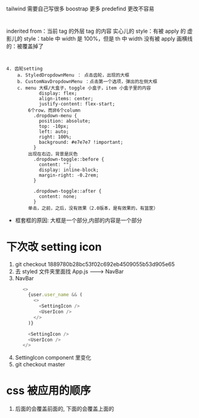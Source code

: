 #

tailwind 需要自己写很多
boostrap 更多 predefind 更改不容易

#

inderited from：当前 tag 的外层 tag 的内容
实心儿的 style：有被 apply 的
虚影儿的 style：table 中 width 是 100%，但是 th 中 width 没有被 apply
画横线的：被覆盖掉了

#

    4. 齿轮setting
    	a. StyledDropdownMenu ： 点击齿轮，出现的大框
    	b. CustomNavDropdownMenu ：点击第一个选项，弹出的左侧大框
    	c. menu 大框/大盒子，toggle 小盒子，item 小盒子里的内容
    		    display: flex;
    		    align-items: center;
    		    justify-content: flex-start;
    		6个row，而非6个column
    		  .dropdown-menu {
    		    position: absolute;
    		    top: -10px;
    		    left: auto;
    		    right: 100%;
    		    background: #e7e7e7 !important;
    		  }
    		出现在右边，背景是灰色
    		  .dropdown-toggle::before {
    		    content: "";
    		    display: inline-block;
    		    margin-right: -0.2rem;
    		  }

    		  .dropdown-toggle::after {
    		    content: none;
    		  }
    		单击，之前，之后，没有效果（2.0版本，是有效果的，有篮筐）

- 框套框的原因: 大框是一个部分,内部的内容是一个部分

# 下次改 setting icon

1. git checkout 1889780b28bc53f02c692eb4509055b53d905e65
2. 去 styled 文件夹里面找 App.js ---> NavBar
3. NavBar

```JavaScript
      <>
        {user.user_name && (
          <>
            <SettingIcon />
            <UserIcon />
          </>
        )}

        <SettingIcon />
        <UserIcon />
      </>
```

4. SettingIcon component 里变化
5. git checkout master

# css 被应用的顺序

1. 后面的会覆盖前面的, 下面的会覆盖上面的
